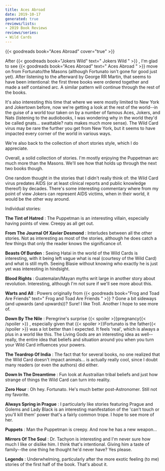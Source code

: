 ```yaml
---
title: Aces Abroad
date: 2019-10-17
generated: true
reviews/lists:
- 2019 Book Reviews
reviews/series:
- Wild Cards
---
```

{{< goodreads book="Aces Abroad" cover="true" >}}

After {{< goodreads book="Jokers Wild" text=" Jokers Wild " >}} , I'm glad to see {{< goodreads book="Aces Abroad" text=" Aces Abroad " >}} move on from Fortunato/the Masons (although Fortunato isn't gone for good just yet). After listening to the afterward by George RR Martin, that seems to have been intentional: the first three books were ordered together and made a self contained arc. A similar pattern will continue through the rest of the books.  

It's also interesting this time that where we were mostly limited to New York and Jokertown before, now we're getting a look at the rest of the world--in the guise of a world tour taken on by a number of famous Aces, Jokers, and Nats (listening to the audiobooks, I was wondering why in the world they'd be called gnats... swattable? nats makes much more sense). The Wild Card virus may be rare the further you get from New York, but it seems to have impacted every corner of the world in various ways.  

<!--more-->

We're also back to the collection of short stories style, which I do appreciate.  

Overall, a solid collection of stories. I'm mostly enjoying the Puppetman arc much more than the Masons. We'll see how that holds up through the next two books though.  

One random thought in the stories that I didn't really think of: the Wild Card virus predates AIDS (or at least clinical reports and public knowledge thereof) by decades. There's some interesting commentary where from my point of view Jokers can represent AIDS victims, when in their world, it would be the other way around.  

Individual stories:  

**The Tint of Hatred** : The Puppetman is an interesting villain, especially having points of view. Creepy as all get out.  

**From The Journal Of Xavier Desmond** : Interludes between all the other stories. Not as interesting as most of the stories, although he does catch a few things that only the reader knows the significance of.  

**Beasts Of Burden** : Seeing Hatai in the world of the Wild Cards is interesting, with it being left vague what is real (courtesy of the Wild Card) and what is still myth. Seeing Blasie without knowing who exactly he is just yet was interesting in hindsight.  

**Blood Rights** : Guatemalan/Mayan myths writ large in another story about revolution. Interesting, although I'm not sure if we'll see more about this.  

**Warts and All** : Powers originally from {{< goodreads book="Frog and Toad Are Friends" text=" Frog and Toad Are Friends " >}} ? Gone a bit sideways (and upwards (and upwards))? Sure! I like Troll. Another I hope to see more of.  

**Down By The Nile** : Peregrine's surprise  {{< spoiler >}}pregnancy{{< /spoiler >}}  , especially given that  {{< spoiler >}}Fortunato is the father{{< /spoiler >}}  was a lot better than I expected. It feels 'real', which is always a plus in a world like this. The Living Gods are an interesting idea as well--really, the entire idea that beliefs and situation around you when you turn your Wild Card influences your powers.  

**The Teardrop Of India** : The fact that for several books, no one realized that the Wild Card doesn't impact animals... is actually really cool, since I doubt many readers (or even the authors) did either.  

**Down In The Dreamtime** : Fun look at Austrailian tribal beliefs and just how strange of things the Wild Card can turn into reality.  

**Zero Hour** : Oh hey. Fortunato. He's much better post-Astronomer. Still not my favorite.  

**Always Spring in Prague** : I particularly like stories featuring Prague and Golems and Lady Black is an interesting manifestation of the 'can't touch or you'll kill them' power that's a fairly common trope. I hope to see more of her.  

**Puppets** : Man the Puppetman is creepy. And now he has a new weapon...  

**Mirrors Of The Soul** : Dr. Tachyon is interesting and I'm never sure how much I like or dislike him. I think that's intentional. Giving him a taste of family--the one thing he thought he'd never have? Yes please.  

**Legends** : Underwhelming, particularly after the more exotic feeling (to me) stories of the first half of the book. That's about it.  


